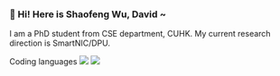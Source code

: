 
 
 ### 👋 Hi! Here is Shaofeng Wu, David ~
 I am a PhD student from CSE department, CUHK. My current research direction is SmartNIC/DPU.



Coding languages
![](https://img.shields.io/badge/python-3776AB?style=flat-square&logo=python&logoColor=white)
![](https://img.shields.io/badge/Microsoft%20Outlook-0078D4?style=flat-square&logo=Microsoft%20Outlook&logoColor=white)




<!---
ShaofengWu123/ShaofengWu123 is a ✨ special ✨ repository because its `README.md` (this file) appears on your GitHub profile.
You can click the Preview link to take a look at your changes.
--->
